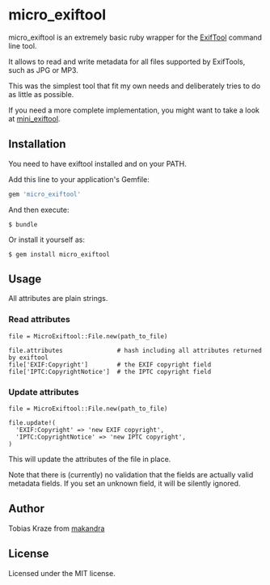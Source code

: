 # micro_exiftool

micro_exiftool is an extremely basic ruby wrapper for the [ExifTool](http://www.sno.phy.queensu.ca/~phil/exiftool/) command line tool.

It allows to read and write metadata for all files supported by ExifTools, such as JPG or MP3.

This was the simplest tool that fit my own needs and deliberately tries to do as little as possible.

If you need a more complete implementation, you might want to take a look at [mini_exiftool](https://github.com/janfri/mini_exiftool).


## Installation

You need to have exiftool installed and on your PATH.

Add this line to your application's Gemfile:

```ruby
gem 'micro_exiftool'
```

And then execute:

    $ bundle

Or install it yourself as:

    $ gem install micro_exiftool

## Usage

All attributes are plain strings.


### Read attributes

```
file = MicroExiftool::File.new(path_to_file)

file.attributes               # hash including all attributes returned by exiftool
file['EXIF:Copyright']        # the EXIF copyright field
file['IPTC:CopyrightNotice']  # the IPTC copyright field
```

### Update attributes

```
file = MicroExiftool::File.new(path_to_file)

file.update!(
  'EXIF:Copyright' => 'new EXIF copyright',
  'IPTC:CopyrightNotice' => 'new IPTC copyright',
)
```

This will update the attributes of the file in place.

Note that there is (currently) no validation that the fields are actually valid metadata fields. If you set an unknown field, it will be silently ignored.


## Author

Tobias Kraze from [makandra](http://makandra.com/)


## License

Licensed under the MIT license.
